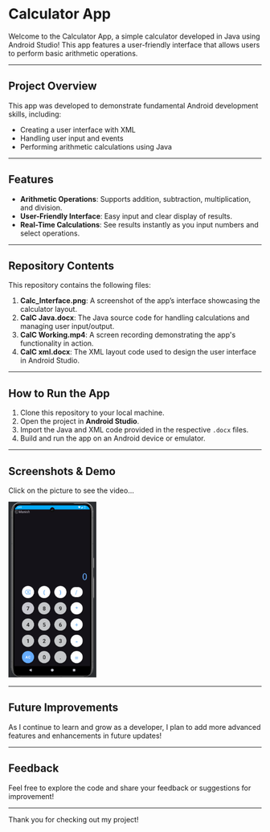 # Calculator App

Welcome to the Calculator App, a simple calculator developed in Java using Android Studio! This app features a user-friendly interface that allows users to perform basic arithmetic operations.

---

## Project Overview

This app was developed to demonstrate fundamental Android development skills, including:

- Creating a user interface with XML
- Handling user input and events
- Performing arithmetic calculations using Java

---

## Features

- **Arithmetic Operations**: Supports addition, subtraction, multiplication, and division.
- **User-Friendly Interface**: Easy input and clear display of results.
- **Real-Time Calculations**: See results instantly as you input numbers and select operations.

---

## Repository Contents

This repository contains the following files:

1. **Calc_Interface.png**: A screenshot of the app’s interface showcasing the calculator layout.
2. **CalC Java.docx**: The Java source code for handling calculations and managing user input/output.
3. **CalC Working.mp4**: A screen recording demonstrating the app's functionality in action.
4. **CalC xml.docx**: The XML layout code used to design the user interface in Android Studio.

---

## How to Run the App

1. Clone this repository to your local machine.
2. Open the project in **Android Studio**.
3. Import the Java and XML code provided in the respective `.docx` files.
4. Build and run the app on an Android device or emulator.

---

## Screenshots & Demo

Click on the picture to see the video...

<!--[![Watch the video](Calc_Interface.png)](https://drive.google.com/file/d/1Ud73fNfY8yWVKY-8SpdNMsaDTh1lWD7h/view?usp=sharing)-->

<a href="https://drive.google.com/file/d/1Ud73fNfY8yWVKY-8SpdNMsaDTh1lWD7h/view?usp=sharing">
    <img src="Calc_Interface.png" alt="Watch the video" height="350">
</a>

---

## Future Improvements

As I continue to learn and grow as a developer, I plan to add more advanced features and enhancements in future updates!

---

## Feedback

Feel free to explore the code and share your feedback or suggestions for improvement!

---

Thank you for checking out my project!

